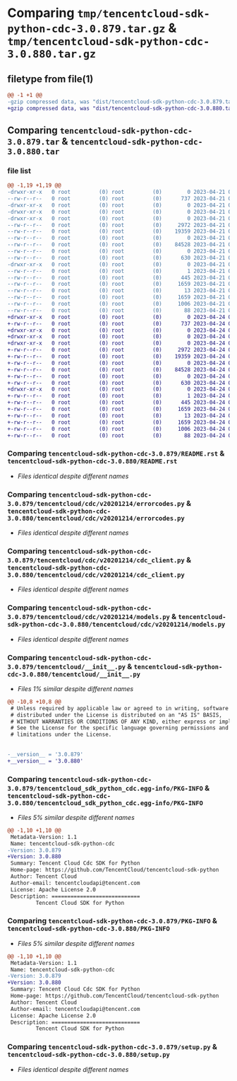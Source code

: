 # Comparing `tmp/tencentcloud-sdk-python-cdc-3.0.879.tar.gz` & `tmp/tencentcloud-sdk-python-cdc-3.0.880.tar.gz`

## filetype from file(1)

```diff
@@ -1 +1 @@
-gzip compressed data, was "dist/tencentcloud-sdk-python-cdc-3.0.879.tar", last modified: Fri Apr 21 00:38:42 2023, max compression
+gzip compressed data, was "dist/tencentcloud-sdk-python-cdc-3.0.880.tar", last modified: Mon Apr 24 02:51:08 2023, max compression
```

## Comparing `tencentcloud-sdk-python-cdc-3.0.879.tar` & `tencentcloud-sdk-python-cdc-3.0.880.tar`

### file list

```diff
@@ -1,19 +1,19 @@
-drwxr-xr-x   0 root         (0) root         (0)        0 2023-04-21 00:38:42.000000 tencentcloud-sdk-python-cdc-3.0.879/
--rw-r--r--   0 root         (0) root         (0)      737 2023-04-21 00:38:42.000000 tencentcloud-sdk-python-cdc-3.0.879/README.rst
-drwxr-xr-x   0 root         (0) root         (0)        0 2023-04-21 00:38:42.000000 tencentcloud-sdk-python-cdc-3.0.879/tencentcloud/
-drwxr-xr-x   0 root         (0) root         (0)        0 2023-04-21 00:38:42.000000 tencentcloud-sdk-python-cdc-3.0.879/tencentcloud/cdc/
-drwxr-xr-x   0 root         (0) root         (0)        0 2023-04-21 00:38:42.000000 tencentcloud-sdk-python-cdc-3.0.879/tencentcloud/cdc/v20201214/
--rw-r--r--   0 root         (0) root         (0)     2972 2023-04-21 00:38:42.000000 tencentcloud-sdk-python-cdc-3.0.879/tencentcloud/cdc/v20201214/errorcodes.py
--rw-r--r--   0 root         (0) root         (0)    19359 2023-04-21 00:38:42.000000 tencentcloud-sdk-python-cdc-3.0.879/tencentcloud/cdc/v20201214/cdc_client.py
--rw-r--r--   0 root         (0) root         (0)        0 2023-04-21 00:38:42.000000 tencentcloud-sdk-python-cdc-3.0.879/tencentcloud/cdc/v20201214/__init__.py
--rw-r--r--   0 root         (0) root         (0)    84528 2023-04-21 00:38:42.000000 tencentcloud-sdk-python-cdc-3.0.879/tencentcloud/cdc/v20201214/models.py
--rw-r--r--   0 root         (0) root         (0)        0 2023-04-21 00:38:42.000000 tencentcloud-sdk-python-cdc-3.0.879/tencentcloud/cdc/__init__.py
--rw-r--r--   0 root         (0) root         (0)      630 2023-04-21 00:38:42.000000 tencentcloud-sdk-python-cdc-3.0.879/tencentcloud/__init__.py
-drwxr-xr-x   0 root         (0) root         (0)        0 2023-04-21 00:38:42.000000 tencentcloud-sdk-python-cdc-3.0.879/tencentcloud_sdk_python_cdc.egg-info/
--rw-r--r--   0 root         (0) root         (0)        1 2023-04-21 00:38:42.000000 tencentcloud-sdk-python-cdc-3.0.879/tencentcloud_sdk_python_cdc.egg-info/dependency_links.txt
--rw-r--r--   0 root         (0) root         (0)      445 2023-04-21 00:38:42.000000 tencentcloud-sdk-python-cdc-3.0.879/tencentcloud_sdk_python_cdc.egg-info/SOURCES.txt
--rw-r--r--   0 root         (0) root         (0)     1659 2023-04-21 00:38:42.000000 tencentcloud-sdk-python-cdc-3.0.879/tencentcloud_sdk_python_cdc.egg-info/PKG-INFO
--rw-r--r--   0 root         (0) root         (0)       13 2023-04-21 00:38:42.000000 tencentcloud-sdk-python-cdc-3.0.879/tencentcloud_sdk_python_cdc.egg-info/top_level.txt
--rw-r--r--   0 root         (0) root         (0)     1659 2023-04-21 00:38:42.000000 tencentcloud-sdk-python-cdc-3.0.879/PKG-INFO
--rw-r--r--   0 root         (0) root         (0)     1006 2023-04-21 00:38:42.000000 tencentcloud-sdk-python-cdc-3.0.879/setup.py
--rw-r--r--   0 root         (0) root         (0)       88 2023-04-21 00:38:42.000000 tencentcloud-sdk-python-cdc-3.0.879/setup.cfg
+drwxr-xr-x   0 root         (0) root         (0)        0 2023-04-24 02:51:08.000000 tencentcloud-sdk-python-cdc-3.0.880/
+-rw-r--r--   0 root         (0) root         (0)      737 2023-04-24 02:51:08.000000 tencentcloud-sdk-python-cdc-3.0.880/README.rst
+drwxr-xr-x   0 root         (0) root         (0)        0 2023-04-24 02:51:08.000000 tencentcloud-sdk-python-cdc-3.0.880/tencentcloud/
+drwxr-xr-x   0 root         (0) root         (0)        0 2023-04-24 02:51:08.000000 tencentcloud-sdk-python-cdc-3.0.880/tencentcloud/cdc/
+drwxr-xr-x   0 root         (0) root         (0)        0 2023-04-24 02:51:08.000000 tencentcloud-sdk-python-cdc-3.0.880/tencentcloud/cdc/v20201214/
+-rw-r--r--   0 root         (0) root         (0)     2972 2023-04-24 02:51:08.000000 tencentcloud-sdk-python-cdc-3.0.880/tencentcloud/cdc/v20201214/errorcodes.py
+-rw-r--r--   0 root         (0) root         (0)    19359 2023-04-24 02:51:08.000000 tencentcloud-sdk-python-cdc-3.0.880/tencentcloud/cdc/v20201214/cdc_client.py
+-rw-r--r--   0 root         (0) root         (0)        0 2023-04-24 02:51:08.000000 tencentcloud-sdk-python-cdc-3.0.880/tencentcloud/cdc/v20201214/__init__.py
+-rw-r--r--   0 root         (0) root         (0)    84528 2023-04-24 02:51:08.000000 tencentcloud-sdk-python-cdc-3.0.880/tencentcloud/cdc/v20201214/models.py
+-rw-r--r--   0 root         (0) root         (0)        0 2023-04-24 02:51:08.000000 tencentcloud-sdk-python-cdc-3.0.880/tencentcloud/cdc/__init__.py
+-rw-r--r--   0 root         (0) root         (0)      630 2023-04-24 02:51:08.000000 tencentcloud-sdk-python-cdc-3.0.880/tencentcloud/__init__.py
+drwxr-xr-x   0 root         (0) root         (0)        0 2023-04-24 02:51:08.000000 tencentcloud-sdk-python-cdc-3.0.880/tencentcloud_sdk_python_cdc.egg-info/
+-rw-r--r--   0 root         (0) root         (0)        1 2023-04-24 02:51:08.000000 tencentcloud-sdk-python-cdc-3.0.880/tencentcloud_sdk_python_cdc.egg-info/dependency_links.txt
+-rw-r--r--   0 root         (0) root         (0)      445 2023-04-24 02:51:08.000000 tencentcloud-sdk-python-cdc-3.0.880/tencentcloud_sdk_python_cdc.egg-info/SOURCES.txt
+-rw-r--r--   0 root         (0) root         (0)     1659 2023-04-24 02:51:08.000000 tencentcloud-sdk-python-cdc-3.0.880/tencentcloud_sdk_python_cdc.egg-info/PKG-INFO
+-rw-r--r--   0 root         (0) root         (0)       13 2023-04-24 02:51:08.000000 tencentcloud-sdk-python-cdc-3.0.880/tencentcloud_sdk_python_cdc.egg-info/top_level.txt
+-rw-r--r--   0 root         (0) root         (0)     1659 2023-04-24 02:51:08.000000 tencentcloud-sdk-python-cdc-3.0.880/PKG-INFO
+-rw-r--r--   0 root         (0) root         (0)     1006 2023-04-24 02:51:08.000000 tencentcloud-sdk-python-cdc-3.0.880/setup.py
+-rw-r--r--   0 root         (0) root         (0)       88 2023-04-24 02:51:08.000000 tencentcloud-sdk-python-cdc-3.0.880/setup.cfg
```

### Comparing `tencentcloud-sdk-python-cdc-3.0.879/README.rst` & `tencentcloud-sdk-python-cdc-3.0.880/README.rst`

 * *Files identical despite different names*

### Comparing `tencentcloud-sdk-python-cdc-3.0.879/tencentcloud/cdc/v20201214/errorcodes.py` & `tencentcloud-sdk-python-cdc-3.0.880/tencentcloud/cdc/v20201214/errorcodes.py`

 * *Files identical despite different names*

### Comparing `tencentcloud-sdk-python-cdc-3.0.879/tencentcloud/cdc/v20201214/cdc_client.py` & `tencentcloud-sdk-python-cdc-3.0.880/tencentcloud/cdc/v20201214/cdc_client.py`

 * *Files identical despite different names*

### Comparing `tencentcloud-sdk-python-cdc-3.0.879/tencentcloud/cdc/v20201214/models.py` & `tencentcloud-sdk-python-cdc-3.0.880/tencentcloud/cdc/v20201214/models.py`

 * *Files identical despite different names*

### Comparing `tencentcloud-sdk-python-cdc-3.0.879/tencentcloud/__init__.py` & `tencentcloud-sdk-python-cdc-3.0.880/tencentcloud/__init__.py`

 * *Files 1% similar despite different names*

```diff
@@ -10,8 +10,8 @@
 # Unless required by applicable law or agreed to in writing, software
 # distributed under the License is distributed on an "AS IS" BASIS,
 # WITHOUT WARRANTIES OR CONDITIONS OF ANY KIND, either express or implied.
 # See the License for the specific language governing permissions and
 # limitations under the License.
 
 
-__version__ = '3.0.879'
+__version__ = '3.0.880'
```

### Comparing `tencentcloud-sdk-python-cdc-3.0.879/tencentcloud_sdk_python_cdc.egg-info/PKG-INFO` & `tencentcloud-sdk-python-cdc-3.0.880/tencentcloud_sdk_python_cdc.egg-info/PKG-INFO`

 * *Files 5% similar despite different names*

```diff
@@ -1,10 +1,10 @@
 Metadata-Version: 1.1
 Name: tencentcloud-sdk-python-cdc
-Version: 3.0.879
+Version: 3.0.880
 Summary: Tencent Cloud Cdc SDK for Python
 Home-page: https://github.com/TencentCloud/tencentcloud-sdk-python
 Author: Tencent Cloud
 Author-email: tencentcloudapi@tencent.com
 License: Apache License 2.0
 Description: ============================
         Tencent Cloud SDK for Python
```

### Comparing `tencentcloud-sdk-python-cdc-3.0.879/PKG-INFO` & `tencentcloud-sdk-python-cdc-3.0.880/PKG-INFO`

 * *Files 5% similar despite different names*

```diff
@@ -1,10 +1,10 @@
 Metadata-Version: 1.1
 Name: tencentcloud-sdk-python-cdc
-Version: 3.0.879
+Version: 3.0.880
 Summary: Tencent Cloud Cdc SDK for Python
 Home-page: https://github.com/TencentCloud/tencentcloud-sdk-python
 Author: Tencent Cloud
 Author-email: tencentcloudapi@tencent.com
 License: Apache License 2.0
 Description: ============================
         Tencent Cloud SDK for Python
```

### Comparing `tencentcloud-sdk-python-cdc-3.0.879/setup.py` & `tencentcloud-sdk-python-cdc-3.0.880/setup.py`

 * *Files identical despite different names*

